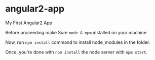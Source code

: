 # angular2-app
My First Angular2 App

Before proceeding make Sure `node & npm` installed on your machine

Now, run `npm install` command to install node_modules in the folder.

Once, you're done with `npm install` the node server with `npm start`.
